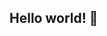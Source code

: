 ## Hello world! 👋


<!--
**godmsqls/godmsqls** is a ✨ _special_ ✨ repository because its `README.md` (this file) appears on your GitHub profile.
[![Top Langs](https://github-readme-stats.vercel.app/api/top-langs/?username=godmsqls)](https://github.com/anuraghazra/github-readme-stats)
Here are some ideas to get you started:

- 🔭 I’m currently working on ...
- 🌱 I’m currently learning ...
- 👯 I’m looking to collaborate on ...
- 🤔 I’m looking for help with ...
- 💬 Ask me about ...
- 📫 How to reach me: ...
- 😄 Pronouns: ...
- ⚡ Fun fact: ...
-->
